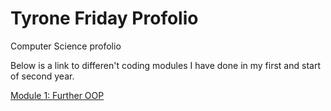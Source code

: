 # Tyrone Friday Profolio
Computer Science  profolio

Below is a link to differen't coding modules I have done in my first and start of second year.



[Module 1: Further OOP](https://github.com/TyroneKF/Further-OOP)

